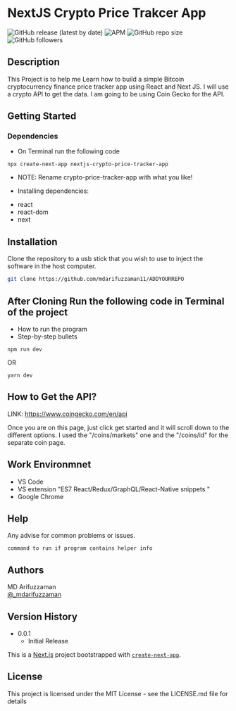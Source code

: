 # NextJS Crypto Price Trakcer App

![GitHub release (latest by date)](https://img.shields.io/github/v/release/mdarifuzzaman11/nextjs-crypto-price-tracker-app?style=for-the-badge) 
![APM](https://img.shields.io/apm/l/test?style=for-the-badge)
![GitHub repo size](https://img.shields.io/github/repo-size/mdarifuzzaman11/nextjs-crypto-price-tracker-app?style=for-the-badge)
![GitHub followers](https://img.shields.io/github/followers/mdarifuzzaman11?style=for-the-badge)

## Description

This Project is to help me Learn how to build a simple Bitcoin cryptocurrency finance price tracker app using React and Next JS. I will use a crypto API to get the data. I am going to be using Coin Gecko for the API. 

## Getting Started

### Dependencies

* On Terminal run the following code
```
npx create-next-app nextjs-crypto-price-tracker-app
```
* NOTE: Rename crypto-price-tracker-app with what you like!

* Installing dependencies:
- react
- react-dom
- next


## Installation

Clone the repository to a usb stick that you wish to use to inject the software in the host computer.

```bash
git clone https://github.com/mdarifuzzaman11/ADDYOURREPO
```

## After Cloning Run the following code in Terminal of the project

* How to run the program
* Step-by-step bullets

```
npm run dev
```
OR

```
yarn dev
```

## How to Get the API?
LINK: https://www.coingecko.com/en/api

Once you are on this page, just click get started and it will scroll down to the different options. I used the "/coins/markets" one and the "/coins/id" for the separate coin page.

## Work Environmnet
* VS Code
* VS extension "ES7 React/Redux/GraphQL/React-Native snippets " 
* Google Chrome 

## Help

Any advise for common problems or issues.
```
command to run if program contains helper info
```

## Authors
MD Arifuzzaman 
<br />
[@_mdarifuzzaman](https://instagram.com/_mdarifuzzaman)

## Version History

* 0.0.1
    * Initial Release

This is a [Next.js](https://nextjs.org/) project bootstrapped with [`create-next-app`](https://github.com/vercel/next.js/tree/canary/packages/create-next-app).

## License

This project is licensed under the MIT License - see the LICENSE.md file for details
